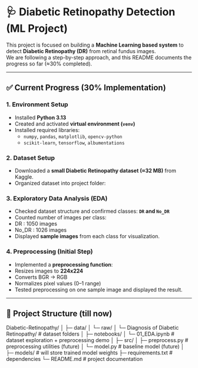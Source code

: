 # 🩺 Diabetic Retinopathy Detection (ML Project)

This project is focused on building a **Machine Learning based system** to detect **Diabetic Retinopathy (DR)** from retinal fundus images.  
We are following a step-by-step approach, and this README documents the progress so far (≈30% completed).

---

## ✅ Current Progress (30% Implementation)

### 1. Environment Setup

- Installed **Python 3.13**
- Created and activated **virtual environment (`venv`)**
- Installed required libraries:
  - `numpy`, `pandas`, `matplotlib`, `opencv-python`
  - `scikit-learn`, `tensorflow`, `albumentations`

### 2. Dataset Setup

- Downloaded a **small Diabetic Retinopathy dataset (≈32 MB)** from Kaggle.
- Organized dataset into project folder:

### 3. Exploratory Data Analysis (EDA)

- Checked dataset structure and confirmed classes: **`DR` and `No_DR`**
- Counted number of images per class:
- DR : 1050 images
- No_DR : 1026 images
- Displayed **sample images** from each class for visualization.

### 4. Preprocessing (Initial Step)

- Implemented a **preprocessing function**:
- Resizes images to **224x224**
- Converts BGR → RGB
- Normalizes pixel values (0–1 range)
- Tested preprocessing on one sample image and displayed the result.

---

## 📂 Project Structure (till now)

Diabetic-Retinopathy/
│
├─ data/
│ └─ raw/
│ └─ Diagnosis of Diabetic Retinopathy/ # dataset folders
│
├─ notebooks/
│ └─ 01_EDA.ipynb # dataset exploration + preprocessing demo
│
├─ src/
│ ├─ preprocess.py # preprocessing utilities (future)
│ └─ model.py # baseline model (future)
│
├─ models/ # will store trained model weights
├─ requirements.txt # dependencies
└─ README.md # project documentation
